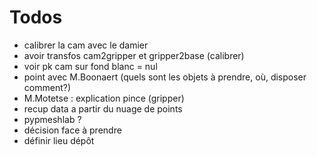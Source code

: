 # Todos

- calibrer la cam avec le damier
- avoir transfos cam2gripper et gripper2base (calibrer)
- voir pk cam sur fond blanc = nul
- point avec M.Boonaert (quels sont les objets à prendre, où, disposer comment?)
- M.Motetse : explication pince (gripper)
- recup data a partir du nuage de points 
- pypmeshlab ?
- décision face à prendre
- définir lieu dépôt